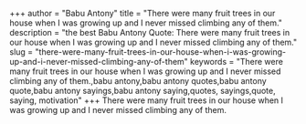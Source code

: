 +++
author = "Babu Antony"
title = "There were many fruit trees in our house when I was growing up and I never missed climbing any of them."
description = "the best Babu Antony Quote: There were many fruit trees in our house when I was growing up and I never missed climbing any of them."
slug = "there-were-many-fruit-trees-in-our-house-when-i-was-growing-up-and-i-never-missed-climbing-any-of-them"
keywords = "There were many fruit trees in our house when I was growing up and I never missed climbing any of them.,babu antony,babu antony quotes,babu antony quote,babu antony sayings,babu antony saying,quotes, sayings,quote, saying, motivation"
+++
There were many fruit trees in our house when I was growing up and I never missed climbing any of them.
